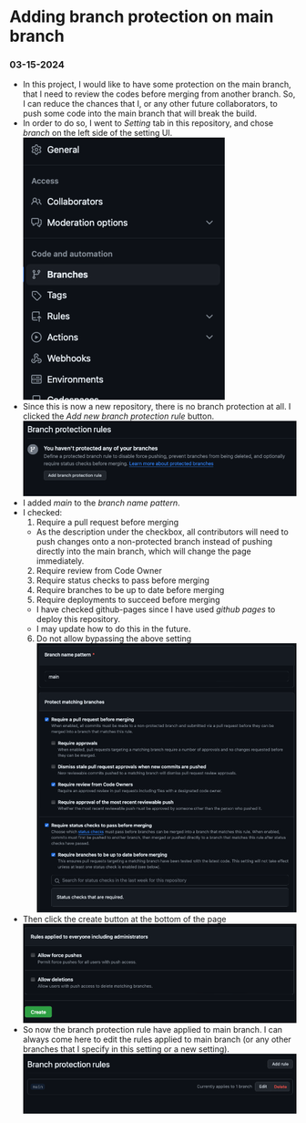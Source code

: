 # Adding branch protection on main branch

### 03-15-2024

- In this project, I would like to have some protection on the main branch, that I need to review the codes before merging from another branch. So, I can reduce the chances that I, or any other future collaborators, to push some code into the main branch that will break the build.
- In order to do so, I went to _Setting_ tab in this repository, and chose _branch_ on the left side of the setting UI.
![side menu of the setting github UI](./images/branch_protection/branch_protection1.png)
- Since this is now a new repository, there is no branch protection at all. I clicked the _Add new branch protection rule_ button.
![Add new branch protection button ui](./images/branch_protection/branch_protection2.png)
- I added _main_ to the _branch name pattern_.
- I checked:
  1. Require a pull request before merging
    - As the description under the checkbox, all contributors will need to push changes onto a non-protected branch instead of pushing directly into the main branch, which will change the page immediately.
  2. Require review from Code Owner
  3. Require status checks to pass before merging
  4. Require branches to be up to date before merging
  5. Require deployments to succeed before merging
    - I have checked github-pages since I have used _github pages_ to deploy this repository.
    - I may update how to do this in the future.
  6. Do not allow bypassing the above setting
  ![branch protection settings](./images/branch_protection/branch_protection3.png)
- Then click the create button at the bottom of the page
![create brnach protection rule button](./images/branch_protection/branch_protection4.png)
- So now the branch protection rule have applied to main branch. I can always come here to edit the rules applied to main branch (or any other branches that I specify in this setting or a new setting).
![main branch protection](./images/branch_protection/branch_protection5.png)